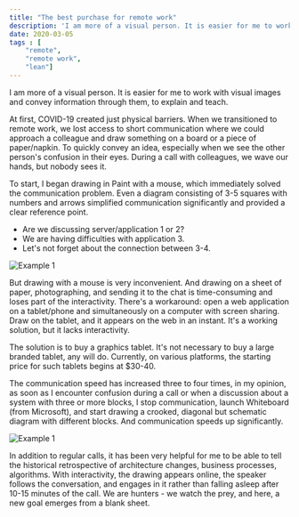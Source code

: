 ```yaml
---
title: "The best purchase for remote work"
description: 'I am more of a visual person. It is easier for me to work with visual images and convey information through them, to explain and teach.'
date: 2020-03-05
tags : [
    "remote",
    "remote work",
    "lean"]
---
```


I am more of a visual person. It is easier for me to work with visual images and convey information through them, to explain and teach.

At first, COVID-19 created just physical barriers. When we transitioned to remote work, we lost access to short communication where we could approach a colleague and draw something on a board or a piece of paper/napkin. To quickly convey an idea, especially when we see the other person's confusion in their eyes. During a call with colleagues, we wave our hands, but nobody sees it.

To start, I began drawing in Paint with a mouse, which immediately solved the communication problem. Even a diagram consisting of 3-5 squares with numbers and arrows simplified communication significantly and provided a clear reference point.

- Are we discussing server/application 1 or 2?
- We are having difficulties with application 3.
- Let's not forget about the connection between 3-4.

![Example 1](/posts/post_2_diagrama.png)

But drawing with a mouse is very inconvenient. And drawing on a sheet of paper, photographing, and sending it to the chat is time-consuming and loses part of the interactivity. There's a workaround: open a web application on a tablet/phone and simultaneously on a computer with screen sharing. Draw on the tablet, and it appears on the web in an instant. It's a working solution, but it lacks interactivity.

The solution is to buy a graphics tablet. It's not necessary to buy a large branded tablet, any will do. Currently, on various platforms, the starting price for such tablets begins at $30-40.

The communication speed has increased three to four times, in my opinion, as soon as I encounter confusion during a call or when a discussion about a system with three or more blocks, I stop communication, launch Whiteboard (from Microsoft), and start drawing a crooked, diagonal but schematic diagram with different blocks. And communication speeds up significantly.

![Example 1](/posts/post_2_example_image.png)

In addition to regular calls, it has been very helpful for me to be able to tell the historical retrospective of architecture changes, business processes, algorithms. With interactivity, the drawing appears online, the speaker follows the conversation, and engages in it rather than falling asleep after 10-15 minutes of the call. We are hunters - we watch the prey, and here, a new goal emerges from a blank sheet.